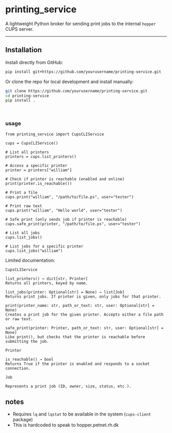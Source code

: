 # printing_service
A lightweight Python broker for sending print jobs to the internal `hopper` CUPS server.

---

## Installation

Install directly from GitHub:

```bash
pip install git+https://github.com/yourusername/printing-service.git
```
Or clone the repo for local development and install manually:
```bash
git clone https://github.com/yourusername/printing-service.git
cd printing-service
pip install .
```
<br />

### usage

```
from printing_service import CupsCLIService

cups = CupsCLIService()

# List all printers
printers = cups.list_printers()

# Access a specific printer
printer = printers["william"]

# Check if printer is reachable (enabled and online)
print(printer.is_reachable())

# Print a file
cups.print("william", "/path/to/file.ps", user="tester")

# Print raw text
cups.print("william", "Hello world", user="tester")

# Safe print (only sends job if printer is reachable)
cups.safe_print(printer, "/path/to/file.ps", user="tester")

# List all jobs
cups.list_jobs()

# List jobs for a specific printer
cups.list_jobs("william")
```

Limited documentation:
```
CupsCLIService

list_printers() → dict[str, Printer]
Returns all printers, keyed by name.

list_jobs(printer: Optional[str] = None) → list[Job]
Returns print jobs. If printer is given, only jobs for that printer.

print(printer_name: str, path_or_text: str, user: Optional[str] = None)
Creates a print job for the given printer. Accepts either a file path or raw text.

safe_print(printer: Printer, path_or_text: str, user: Optional[str] = None)
Like print(), but checks that the printer is reachable before submitting the job.
```

```
Printer

is_reachable() → bool
Returns True if the printer is enabled and responds to a socket connection.
```
```
Job

Represents a print job (ID, owner, size, status, etc.).
```

## notes
- Requires `lq` and `lqstat` to be available in the system (`cups-client` package)
- This is hardcoded to speak to hopper.petnet.rh.dk
